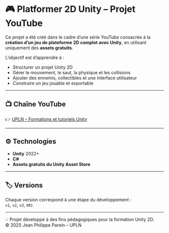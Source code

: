 # 🎮 Platformer 2D Unity – Projet YouTube

Ce projet a été créé dans le cadre d’une série YouTube consacrée à la **création d’un jeu de plateforme 2D complet avec Unity**, en utilisant uniquement des **assets gratuits**.  

L’objectif est d’apprendre à :
- Structurer un projet Unity 2D  
- Gérer le mouvement, le saut, la physique et les collisions  
- Ajouter des ennemis, collectibles et une interface utilisateur  
- Construire un jeu jouable et exportable

---

## 📺 Chaîne YouTube
👉 [UPLN – Formations et tutoriels Unity]([https://www.youtube.com/playlist?list=PLVcHD3Lkf4UbDiScdBnXHu9h9PC2pLDjN])

---

## ⚙️ Technologies
- **Unity** 2022+  
- **C#**  
- **Assets gratuits du Unity Asset Store**  

---

## 🏷️ Versions
Chaque version correspond à une étape du développement :  
`v1`, `v2`, `v3`, etc.

---

💡 Projet développé à des fins pédagogiques pour la formation Unity 2D.  
© 2025 Jean Philippe Parein – UPLN


